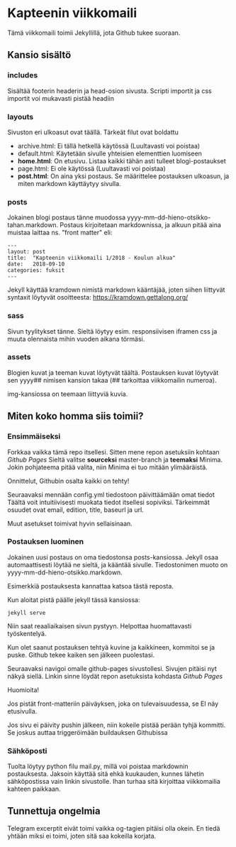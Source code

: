 # Kapteenin viikkomaili
Tämä viikkomaili toimii Jekyllillä, jota Github tukee suoraan.

## Kansio sisältö

### includes
Sisältää footerin headerin ja head-osion sivusta.
Scripti importit ja css importit voi mukavasti pistää headiin

### layouts
Sivuston eri ulkoasut ovat täällä. Tärkeät filut ovat boldattu
* archive.html: Ei tällä hetkellä käytössä (Luultavasti voi poistaa)
* default.html: Käytetään sivulle yhteisien elementtien luomiseen
* <b>home.html</b>: On etusivu. Listaa kaikki tähän asti tulleet blogi-postaukset
* page.html: Ei ole käytössä (Luultavasti voi poistaa)
* <b>post.html</b>: On aina yksi postaus. Se määrittelee postauksen ulkoasun, ja miten markdown käyttäytyy sivulla.

### posts
Jokainen blogi postaus tänne muodossa yyyy-mm-dd-hieno-otsikko-tahan.markdown.
Postaus kirjoitetaan markdownissa, ja alkuun pitää aina muistaa laittaa ns. "front matter" eli:
~~~~
---
layout: post
title:  "Kapteenin viikkomaili 1/2018 - Koulun alkua"
date:   2018-09-10
categories: fuksit 
---
~~~~

Jekyll käyttää kramdown nimistä markdown kääntäjää, joten siihen liittyvät syntaxit löytyvät osoitteesta: <https://kramdown.gettalong.org/>

### sass
Sivun tyylitykset tänne. Sieltä löytyy esim. responsiivisen iframen css ja muuta olennaista mihin vuoden aikana törmäsi.

### assets
Blogien kuvat ja teeman kuvat löytyvät täältä. Postauksen kuvat löytyvät sen yyyy## nimisen kansion takaa (## tarkoittaa viikkomailin numeroa).

img-kansiossa on teemaan liittyviä kuvia.

## Miten koko homma siis toimii?

### Ensimmäiseksi
Forkkaa vaikka tämä repo itsellesi. Sitten mene repon asetuksiin kohtaan <i>Github Pages</i>
Sieltä valitse <b>sourceksi</b> master-branch ja <b>teemaksi</b> Minima. Jokin pohjateema pitää valita, niin Minima ei tuo mitään ylimääräistä.

Onnittelut, Githubin osalta kaikki on tehty!

Seuraavaksi mennään config.yml tiedostoon päivittäämään omat tiedot
Täältä voit intuitiivisesti muokata tiedot itsellesi sopiviksi.
Tärkeimmät osuudet ovat email, edition, title, baseurl ja url.

Muut asetukset toimivat hyvin sellaisinaan.

### Postauksen luominen
Jokainen uusi postaus on oma tiedostonsa posts-kansiossa. Jekyll osaa automaattisesti löytää ne sieltä, ja kääntää sivulle.
Tiedostonimen muoto on yyyy-mm-dd-hieno-otsikko.markdown.

Esimerkkiä postauksesta kannattaa katsoa tästä reposta.

Kun aloitat pistä päälle jekyll tässä kansiossa:

`jekyll serve` 

Niin saat reaaliaikaisen sivun pystyyn. Helpottaa huomattavasti työskentelyä.

Kun olet saanut postauksen tehtyä kuvine ja kaikkineen, kommitoi se ja puske. Github tekee kaiken sen jälkeen puolestasi.

Seuraavaksi navigoi omalle github-pages sivustollesi. Sivujen pitäisi nyt näkyä siellä. Linkin sinne löydät repon asetuksista kohdasta <i>Github Pages</i>

Huomioita! 

Jos pistät front-matteriin päiväyksen, joka on tulevaisuudessa, se EI näy etusivulla.

Jos sivu ei päivity pushin jälkeen, niin kokeile pistää perään tyhjä kommitti. Se joskus auttaa triggeröimään buildauksen Githubissa

### Sähköposti
Tuolta löytyy python filu mail.py, millä voi poistaa markdownin postauksesta. Jaksoin käyttää sitä ehkä kuukauden, kunnes lähetin sähköpostissa vain linkin sivustolle. Ihan turhaa sitä kirjoittaa viikkomailia kahteen paikkaan.


## Tunnettuja ongelmia
Telegram excerptit eivät toimi vaikka og-tagien pitäisi olla okein. En tiedä yhtään miksi ei toimi, joten sitä saa kokeilla korjata.
